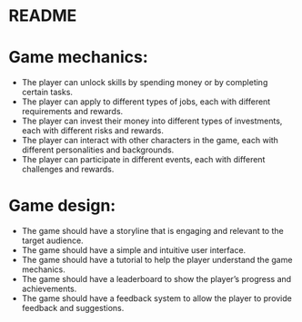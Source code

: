 # README

# Game mechanics:

- The player can unlock skills by spending money or by completing certain tasks.
- The player can apply to different types of jobs, each with different requirements and rewards.
- The player can invest their money into different types of investments, each with different risks and rewards.
- The player can interact with other characters in the game, each with different personalities and backgrounds.
- The player can participate in different events, each with different challenges and rewards.

# Game design:

- The game should have a storyline that is engaging and relevant to the target audience.
- The game should have a simple and intuitive user interface.
- The game should have a tutorial to help the player understand the game mechanics.
- The game should have a leaderboard to show the player’s progress and achievements.
- The game should have a feedback system to allow the player to provide feedback and suggestions.
